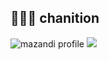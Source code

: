 ## 👩🏻‍💻 chanition
<!--
<a href="https://www.instagram.com/seoiiwon"><img src="https://img.shields.io/badge/@seoiiwon-cdcdcd?style=for-the-badge&logo=instagram&logoColor=000000"/></a>
<a href="https://happyjiwon.tistory.com"><img src="https://img.shields.io/badge/Tistory-cdcdcd?style=for-the-badge&logo=Tistory&logoColor=000000"/></a>

<br>
<div>
  <a><img height="150px" src="https://github-readme-stats.vercel.app/api/top-langs/?username=chanition&hide_title=true&hide_border=true&layout=compact&langs_count=6&text_color=000&icon_color=fff&bg_color=0,bcbcbc,dfdfdf,dfdfdf,bcbcbc&theme=graywhite"/></a>
</div>
-->
<!-- 백준 티어 보여주는거
[![Solved.ac
프로필](http://mazassumnida.wtf/api/v2/generate_badge?boj={ellie7070})](https://solved.ac/{handle})
-->
![mazandi profile](http://mazandi.herokuapp.com/api?handle={ellie7070}&theme=cold)
<img src="http://mazandi.herokuapp.com/api?handle={ellie7070}&theme=cold"/>

